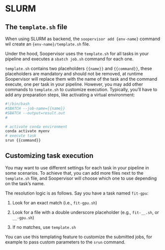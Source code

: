 # SLURM

## The `template.sh` file

When using SLURM as backend, the `soopervisor add {env-name}` command wil create an
`{env-name}/template.sh` file.

Under the hood, Soopervisor uses the `template.sh` for all tasks in your
pipeline and executes a `sbatch job.sh` command for each one.

`template.sh` contains two placeholders `{{name}}` and `{{command}}`,
these placeholders are mandatory and should not be removed, at runtime
Soopervisor will replace them with the name of the task and the command
execute, one per task in your pipeline. However, you may add other commands
to `template.sh` to customize execution. Typically, you’ll have to add any
preparation steps, like activating a virtual environment:

```sh
#!/bin/bash
#SBATCH --job-name={{name}}
#SBATCH --output=result.out
#

# activate conda environment
conda activate myenv
# execute task
srun {{command}}
```

## Customizing task execution

You may want to use different settings for each task in your
pipeline in some scenarios. To achieve that, you can add more files next to the
`template.sh` file, and Soopervisor will choose which one to use depending
on the task’s name.

The resolution logic is as follows. Say you have a task named `fit-gpu`:


1. Look for an exact match (i.e., `fit-gpu.sh`)


2. Look for a file with a double underscore placeholder (e.g., `fit-__.sh`, or `__-gpu.sh`)


3. If no matches, use `template.sh`

You can use this templating feature to customize the submitted jobs, for example
to pass custom parameters to the `srun` command.
